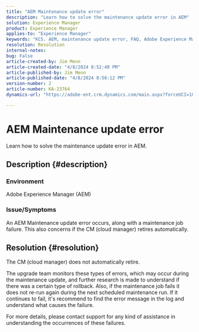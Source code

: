 ```yaml
---
title: "AEM Maintenance update error"
description: "Learn how to solve the maintenance update error in AEM"
solution: Experience Manager
product: Experience Manager
applies-to: "Experience Manager"
keywords: "KCS. AEM, maintenance update error, FAQ, Adobe Experience Manager"
resolution: Resolution
internal-notes: 
bug: False
article-created-by: Jim Menn
article-created-date: "4/8/2024 8:52:49 PM"
article-published-by: Jim Menn
article-published-date: "4/8/2024 8:56:12 PM"
version-number: 2
article-number: KA-23764
dynamics-url: "https://adobe-ent.crm.dynamics.com/main.aspx?forceUCI=1&pagetype=entityrecord&etn=knowledgearticle&id=c7541cf3-e9f5-ee11-a1fe-6045bd006268"

---
```

# AEM Maintenance update error


Learn how to solve the maintenance update error in AEM.

## Description {#description}


### Environment

Adobe Experience Manager (AEM)

### Issue/Symptoms

An AEM Maintenance update error occurs, along with a maintenance job failure. This also concerns if the CM (cloud manager) retires automatically.


## Resolution {#resolution}


The CM (cloud manager) does not automatically retire.

The upgrade team monitors these types of errors, which may occur during the maintenance update, and further research is made to understand if there was a certain type of rollback.
Also, if the maintenance job fails it does not re-run again during the next scheduled maintenance run. If it continues to fail, it's recommend to find the error message in the log and understand what causes the failure.

For more details, please contact support for any kind of assistance in understanding the occurrences of these failures.
